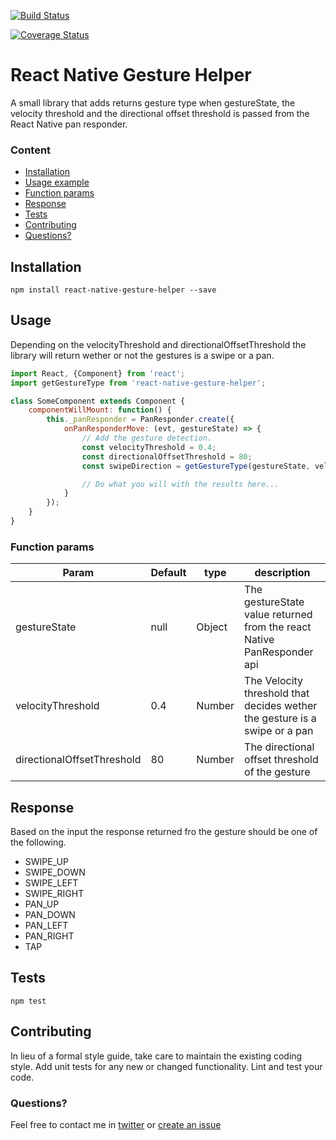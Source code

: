 [![Build Status](https://travis-ci.org/axelphunter/react-native-gesture-helper.svg?branch=master)](https://travis-ci.org/axelphunter/react-native-gesture-helper)

[![Coverage Status](https://coveralls.io/repos/github/axelphunter/react-native-gesture-helper/badge.svg?branch=master)](https://coveralls.io/github/axelphunter/react-native-gesture-helper?branch=master)

React Native Gesture Helper
=========

A small library that adds returns gesture type when gestureState, the velocity threshold and the directional offset threshold is passed from the React Native pan responder.

### Content
- [Installation](#installation)
- [Usage example](#usage)
- [Function params](#function-params)
- [Response](#response)
- [Tests](#tests)
- [Contributing](#contributing)
- [Questions?](#questions)

## Installation

`npm install react-native-gesture-helper --save`

## Usage
Depending on the velocityThreshold and directionalOffsetThreshold the library will return wether or not the gestures is a swipe or a pan.

```javascript
import React, {Component} from 'react';
import getGestureType from 'react-native-gesture-helper';

class SomeComponent extends Component {
    componentWillMount: function() {
        this._panResponder = PanResponder.create({
            onPanResponderMove: (evt, gestureState) => {
                // Add the gesture detection.
                const velocityThreshold = 0.4;
                const directionalOffsetThreshold = 80;
                const swipeDirection = getGestureType(gestureState, velocityThreshold, directionalOffsetThreshold);

                // Do what you will with the results here...
            }
        });
    }
}
```

### Function params

| Param | Default | type | description |
| ---- | ---- | ---- | ---- |
| gestureState | null | Object | The gestureState value returned from the react Native PanResponder api |
| velocityThreshold | 0.4 | Number | The Velocity threshold that decides wether the gesture is a swipe or a pan |
| directionalOffsetThreshold | 80 | Number | The directional offset threshold of the gesture |


## Response

Based on the input the response returned fro the gesture should be one of the following.

* SWIPE_UP
* SWIPE_DOWN
* SWIPE_LEFT
* SWIPE_RIGHT
* PAN_UP
* PAN_DOWN
* PAN_LEFT
* PAN_RIGHT
* TAP

## Tests

  `npm test`

## Contributing

In lieu of a formal style guide, take care to maintain the existing coding style. Add unit tests for any new or changed functionality. Lint and test your code.

### Questions?
Feel free to contact me in [twitter](https://twitter.com/axelphunter) or [create an issue](https://github.com/axelphunter/react-native-gesture-helper/issues/new)
